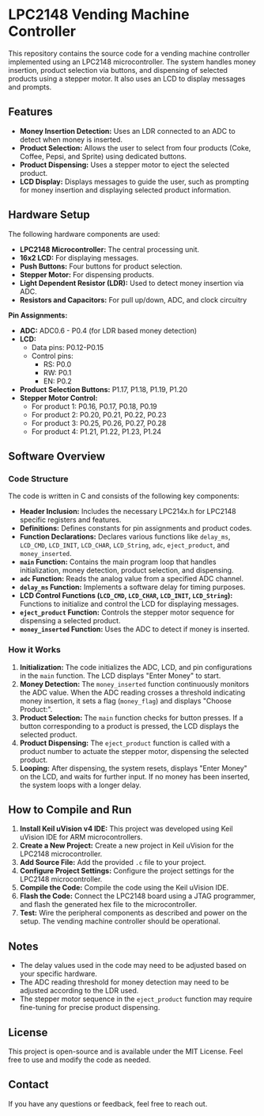 # LPC2148 Vending Machine Controller

This repository contains the source code for a vending machine controller implemented using an LPC2148 microcontroller. The system handles money insertion, product selection via buttons, and dispensing of selected products using a stepper motor. It also uses an LCD to display messages and prompts.

## Features

-   **Money Insertion Detection:** Uses an LDR connected to an ADC to detect when money is inserted.
-   **Product Selection:** Allows the user to select from four products (Coke, Coffee, Pepsi, and Sprite) using dedicated buttons.
-   **Product Dispensing:** Uses a stepper motor to eject the selected product.
-   **LCD Display:** Displays messages to guide the user, such as prompting for money insertion and displaying selected product information.

## Hardware Setup

The following hardware components are used:

-   **LPC2148 Microcontroller:** The central processing unit.
-   **16x2 LCD:** For displaying messages.
-   **Push Buttons:** Four buttons for product selection.
-   **Stepper Motor:** For dispensing products.
-   **Light Dependent Resistor (LDR):** Used to detect money insertion via ADC.
-   **Resistors and Capacitors:** For pull up/down, ADC, and clock circuitry

**Pin Assignments:**

*   **ADC:** ADC0.6 - P0.4 (for LDR based money detection)
*   **LCD:**
    *   Data pins: P0.12-P0.15
    *   Control pins:
        *   RS: P0.0
        *   RW: P0.1
        *   EN: P0.2
*   **Product Selection Buttons:** P1.17, P1.18, P1.19, P1.20 
*   **Stepper Motor Control:** 
	*	For product 1: P0.16, P0.17, P0.18, P0.19
	*   For product 2: P0.20, P0.21, P0.22, P0.23
	*	For product 3: P0.25, P0.26, P0.27, P0.28
	*   For product 4: P1.21, P1.22, P1.23, P1.24

## Software Overview

### Code Structure

The code is written in C and consists of the following key components:

-   **Header Inclusion:** Includes the necessary LPC214x.h for LPC2148 specific registers and features.
-   **Definitions:** Defines constants for pin assignments and product codes.
-   **Function Declarations:** Declares various functions like `delay_ms`, `LCD_CMD`, `LCD_INIT`, `LCD_CHAR`, `LCD_String`, `adc`, `eject_product`, and `money_inserted`.
-   **`main` Function:** Contains the main program loop that handles initialization, money detection, product selection, and dispensing.
-   **`adc` Function:** Reads the analog value from a specified ADC channel.
-   **`delay_ms` Function:** Implements a software delay for timing purposes.
-   **LCD Control Functions (`LCD_CMD`, `LCD_CHAR`, `LCD_INIT`, `LCD_String`):** Functions to initialize and control the LCD for displaying messages.
-   **`eject_product` Function:** Controls the stepper motor sequence for dispensing a selected product.
-   **`money_inserted` Function:** Uses the ADC to detect if money is inserted.

### How it Works

1.  **Initialization:** The code initializes the ADC, LCD, and pin configurations in the `main` function. The LCD displays "Enter Money" to start.
2.  **Money Detection:** The `money_inserted` function continuously monitors the ADC value. When the ADC reading crosses a threshold indicating money insertion, it sets a flag (`money_flag`) and displays "Choose Product:".
3.  **Product Selection:** The `main` function checks for button presses. If a button corresponding to a product is pressed, the LCD displays the selected product.
4.  **Product Dispensing:** The `eject_product` function is called with a product number to actuate the stepper motor, dispensing the selected product.
5.  **Looping:** After dispensing, the system resets, displays "Enter Money" on the LCD, and waits for further input. If no money has been inserted, the system loops with a longer delay.

## How to Compile and Run

1.  **Install Keil uVision v4 IDE:** This project was developed using Keil uVision IDE for ARM microcontrollers.
2.  **Create a New Project:** Create a new project in Keil uVision for the LPC2148 microcontroller.
3.  **Add Source File:** Add the provided `.c` file to your project.
4.  **Configure Project Settings:** Configure the project settings for the LPC2148 microcontroller.
5.  **Compile the Code:** Compile the code using the Keil uVision IDE.
6.  **Flash the Code:** Connect the LPC2148 board using a JTAG programmer, and flash the generated hex file to the microcontroller.
7.  **Test:** Wire the peripheral components as described and power on the setup. The vending machine controller should be operational.

## Notes

-   The delay values used in the code may need to be adjusted based on your specific hardware.
-   The ADC reading threshold for money detection may need to be adjusted according to the LDR used.
-   The stepper motor sequence in the `eject_product` function may require fine-tuning for precise product dispensing.

## License

This project is open-source and is available under the MIT License. Feel free to use and modify the code as needed.

## Contact

If you have any questions or feedback, feel free to reach out.
